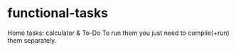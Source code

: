 # functional-tasks

Home tasks: calculator & To-Do
To run them you just need to compile(+run) them separately.